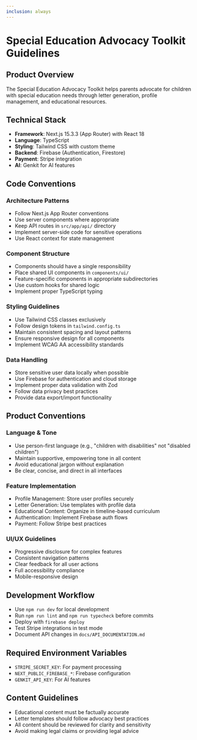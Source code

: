 ```yaml
---
inclusion: always
---
```


# Special Education Advocacy Toolkit Guidelines

## Product Overview
The Special Education Advocacy Toolkit helps parents advocate for children with special education needs through letter generation, profile management, and educational resources.

## Technical Stack
- **Framework**: Next.js 15.3.3 (App Router) with React 18
- **Language**: TypeScript
- **Styling**: Tailwind CSS with custom theme
- **Backend**: Firebase (Authentication, Firestore)
- **Payment**: Stripe integration
- **AI**: Genkit for AI features

## Code Conventions

### Architecture Patterns
- Follow Next.js App Router conventions
- Use server components where appropriate
- Keep API routes in `src/app/api/` directory
- Implement server-side code for sensitive operations
- Use React context for state management

### Component Structure
- Components should have a single responsibility
- Place shared UI components in `components/ui/`
- Feature-specific components in appropriate subdirectories
- Use custom hooks for shared logic
- Implement proper TypeScript typing

### Styling Guidelines
- Use Tailwind CSS classes exclusively
- Follow design tokens in `tailwind.config.ts`
- Maintain consistent spacing and layout patterns
- Ensure responsive design for all components
- Implement WCAG AA accessibility standards

### Data Handling
- Store sensitive user data locally when possible
- Use Firebase for authentication and cloud storage
- Implement proper data validation with Zod
- Follow data privacy best practices
- Provide data export/import functionality

## Product Conventions

### Language & Tone
- Use person-first language (e.g., "children with disabilities" not "disabled children")
- Maintain supportive, empowering tone in all content
- Avoid educational jargon without explanation
- Be clear, concise, and direct in all interfaces

### Feature Implementation
- Profile Management: Store user profiles securely
- Letter Generation: Use templates with profile data
- Educational Content: Organize in timeline-based curriculum
- Authentication: Implement Firebase auth flows
- Payment: Follow Stripe best practices

### UI/UX Guidelines
- Progressive disclosure for complex features
- Consistent navigation patterns
- Clear feedback for all user actions
- Full accessibility compliance
- Mobile-responsive design

## Development Workflow
- Use `npm run dev` for local development
- Run `npm run lint` and `npm run typecheck` before commits
- Deploy with `firebase deploy`
- Test Stripe integrations in test mode
- Document API changes in `docs/API_DOCUMENTATION.md`

## Required Environment Variables
- `STRIPE_SECRET_KEY`: For payment processing
- `NEXT_PUBLIC_FIREBASE_*`: Firebase configuration
- `GENKIT_API_KEY`: For AI features

## Content Guidelines
- Educational content must be factually accurate
- Letter templates should follow advocacy best practices
- All content should be reviewed for clarity and sensitivity
- Avoid making legal claims or providing legal advice